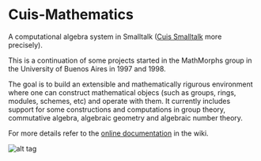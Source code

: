 # Cuis-Mathematics
A computational algebra system in Smalltalk ([Cuis Smalltalk](https://github.com/Cuis-Smalltalk/Cuis-Smalltalk-Dev) more precisely).

This is a continuation of some projects started in the MathMorphs group in the University of Buenos Aires in 1997 and 1998.

The goal is to build an extensible and mathematically rigurous environment where one can construct mathematical objecs (such as groups, rings, modules, schemes, etc) and operate with them. It currently includes support for some constructions and computations in group theory, commutative algebra, algebraic geometry and algebraic number theory.

For more details refer to the [online documentation](https://github.com/len/Cuis-Mathematics/wiki) in the wiki.

![alt tag](https://raw.githubusercontent.com/len/Cuis-Mathematics/master/screenshots/screenshot1.png)
